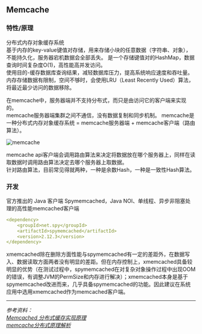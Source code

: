 ## Memcache

### 特性/原理
分布式内存对象缓存系统   
基于内存的key-value键值对存储，用来存储小块的任意数据（字符串、对象），不能持久化，服务器宕机数据会全部丢失。
是一个存储键值对的HashMap，数据查询时间复杂度O(1)，高性能高并发访问。   
使用目的-缓存数据库查询结果，减轻数据库压力，提高系统响应速度和吞吐量。   
内存存储数据有限制，空间不够时，会使用LRU（Least Recently Used）算法，将最近最少访问的数据移除。 

在memcache中，服务器端并不支持分布式，而只是由访问它的客户端来实现的。   
memcache服务器端集群之间不通信，没有数据复制和同步机制。
memcache是一种分布式内存对象缓存系统 = memcache服务器端 + memcache客户端（路由算法）。

![memcache](https://gitee.com/mapc/picture-bed/raw/master/static/memcache.png)

memcache api客户端会调用路由算法来决定将数据放在哪个服务器上，同样在读取数据时调用路由算法决定去哪个服务器上取数据。   
针对路由算法，目前常见得就两种，一种是余数Hash，一种是一致性Hash算法。


### 开发  
官方推出的 Java 客户端 Spymemcached，Java NOI、单线程、异步非阻塞处理的高性能memcached客户端
```yaml
<dependency>
    <groupId>net.spy</groupId>
    <artifactId>spymemcached</artifactId>
    <version>2.12.3</version>
</dependency>
```
xmemcached除在删除方面性能与spymemcached有一定的差距外，在数据写入、数据读取方面两者没有明显的差距。但在内存控制上，xmemcached具备较明显的优势（在测试过程中，spymemcached在对复杂对象操作过程中出现OOM的错误，有调整JVM的PermSize和内存进行解决）；xmemcached本身是基于spymemcached改进而来，几乎具备spymemcached的功能。因此建议在系统应用中选用xmemcached作为memcached客户端。

---
*参考资料：*   
*[Memcached 分布式缓存实现原理](https://www.cnblogs.com/weixing/p/5522903.html)*   
*[memcache分布式原理解析](https://blog.csdn.net/wongcony/article/details/79519557)*